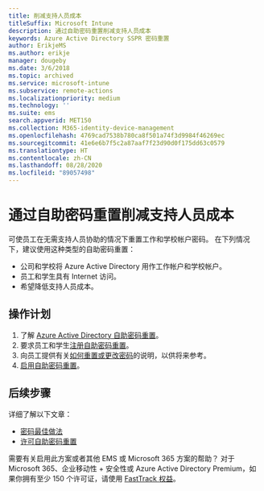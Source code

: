 ```yaml
---
title: 削减支持人员成本
titleSuffix: Microsoft Intune
description: 通过自助密码重置削减支持人员成本
keywords: Azure Active Directory SSPR 密码重置
author: ErikjeMS
ms.author: erikje
manager: dougeby
ms.date: 3/6/2018
ms.topic: archived
ms.service: microsoft-intune
ms.subservice: remote-actions
ms.localizationpriority: medium
ms.technology: ''
ms.suite: ems
search.appverid: MET150
ms.collection: M365-identity-device-management
ms.openlocfilehash: 4769cad7538b780ca8f501a74f3d9984f46269ec
ms.sourcegitcommit: 41e6e6b7f5c2a87aaf7f23d90d0f175dd63c0579
ms.translationtype: HT
ms.contentlocale: zh-CN
ms.lasthandoff: 08/28/2020
ms.locfileid: "89057498"
---
```

# <a name="reduce-help-desk-costs-with-self-service-password-reset"></a>通过自助密码重置削减支持人员成本

可使员工在无需支持人员协助的情况下重置工作和学校帐户密码。 在下列情况下，建议使用这种类型的自助密码重置：

* 公司和学校将 Azure Active Directory 用作工作帐户和学校帐户。
* 员工和学生具有 Internet 访问。
* 希望降低支持人员成本。

## <a name="action-plan"></a>操作计划

1. 了解 [Azure Active Directory 自助密码重置](/azure/active-directory/active-directory-passwords-overview)。 
2. 要求员工和学生[注册自助密码重置](/azure/active-directory/active-directory-passwords-reset-register)。
3. 向员工提供有关[如何重置或更改密码](/azure/active-directory/active-directory-passwords-update-your-own-password)的说明，以供将来参考。
4. [启用自助密码重置](/azure/active-directory/active-directory-passwords-getting-started)。

## <a name="next-steps"></a>后续步骤

详细了解以下文章：

* [密码最佳做法](/azure/active-directory/active-directory-secure-passwords) 
* [许可自助密码重置](/azure/active-directory/active-directory-secure-passwords)

需要有关启用此方案或者其他 EMS 或 Microsoft 365 方案的帮助？ 对于 Microsoft 365、企业移动性 + 安全性或 Azure Active Directory Premium，如果你拥有至少 150 个许可证，请使用 [FastTrack 权益](/enterprise-mobility-security/solutions/enterprise-mobility-fasttrack-program)。

